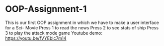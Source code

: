 # OOP-Assignment-1
This is our first OOP assignment in which we have to make a user interface for a Sci- Movie
Press 1 to read the news
Press 2 to see stats of ship
Press 3 to play the attack mode game
Youtube demo: https://youtu.be/fVYEblc7m14

